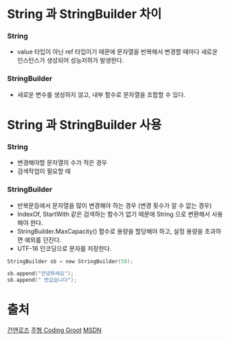 String 과 StringBuilder 차이
=====
### String
- value 타입이 아닌 ref 타입이기 때문에 문자열을 반복해서 변경할 때마다 새로운 인스턴스가 생성되어 성능저하가 발생한다.

### StringBuilder
- 새로운 변수를 생성하지 않고, 내부 함수로 문자열을 조합할 수 있다.

String 과 StringBuilder 사용
=====
### String
- 변경해야할 문자열의 수가 적은 경우
- 검색작업이 필요할 때

###  StringBuilder
- 반복문등에서 문자열을 많이 변경해야 하는 경우 (변경 횟수가 알 수 없는 경우)
- IndexOf, StartWith 같은 검색하는 함수가 없기 때문에 String 으로 변환해서 사용해야 한다.
- StringBuilder.MaxCapacity() 함수로 용량을 할당해야 하고, 설정 용량을 초과하면 예외를 던진다.
- UTF-16 인코딩으로 문자를 저장한다.


```C
StringBuilder sb = new StringBuilder(50);

sb.append("안녕하세요");
sb.append(" 반갑습니다");
```

출처
=====
[건앤로즈](https://hongjinhyeon.tistory.com/91)
[주형 Coding Groot](https://coding-groot.tistory.com/53)
[MSDN](https://docs.microsoft.com/ko-kr/dotnet/api/system.text.stringbuilder?view=net-5.0)
